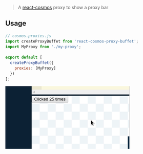 > A [react-cosmos](https://github.com/react-cosmos/react-cosmos) proxy to show a proxy bar


## Usage

```js
// cosmos.proxies.js
import createProxyBuffet from 'react-cosmos-proxy-buffet';
import MyProxy from './my-proxy';

export default [
  createProxyBuffet({
    proxies: [MyProxy]
  })
];
```

![demo](./demo.gif)
